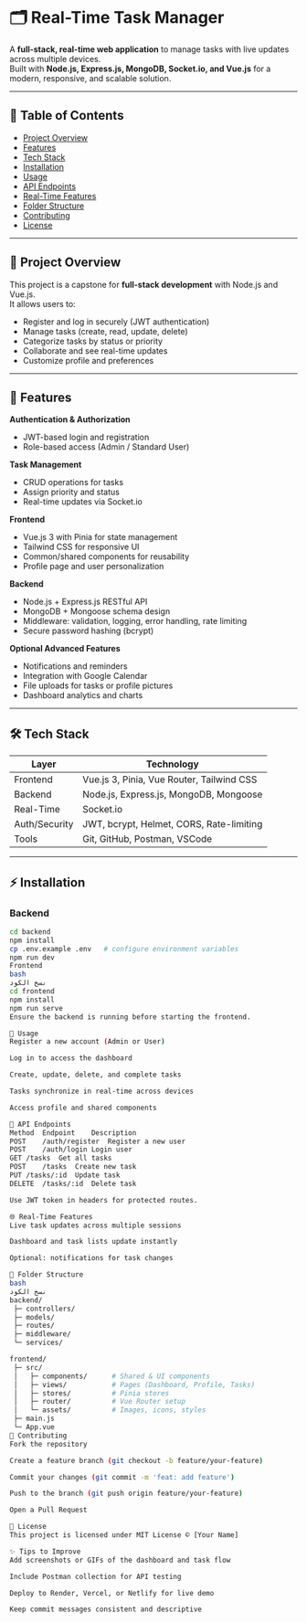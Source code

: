# 🗂️ Real-Time Task Manager

A **full-stack, real-time web application** to manage tasks with live updates across multiple devices.  
Built with **Node.js, Express.js, MongoDB, Socket.io, and Vue.js** for a modern, responsive, and scalable solution.

---

## 🔹 Table of Contents
- [Project Overview](#project-overview)
- [Features](#features)
- [Tech Stack](#tech-stack)
- [Installation](#installation)
- [Usage](#usage)
- [API Endpoints](#api-endpoints)
- [Real-Time Features](#real-time-features)
- [Folder Structure](#folder-structure)
- [Contributing](#contributing)
- [License](#license)

---

## 📌 Project Overview
This project is a capstone for **full-stack development** with Node.js and Vue.js.  
It allows users to:

- Register and log in securely (JWT authentication)
- Manage tasks (create, read, update, delete)
- Categorize tasks by status or priority
- Collaborate and see real-time updates
- Customize profile and preferences

---

## 🌟 Features

**Authentication & Authorization**
- JWT-based login and registration
- Role-based access (Admin / Standard User)

**Task Management**
- CRUD operations for tasks
- Assign priority and status
- Real-time updates via Socket.io

**Frontend**
- Vue.js 3 with Pinia for state management
- Tailwind CSS for responsive UI
- Common/shared components for reusability
- Profile page and user personalization

**Backend**
- Node.js + Express.js RESTful API
- MongoDB + Mongoose schema design
- Middleware: validation, logging, error handling, rate limiting
- Secure password hashing (bcrypt)

**Optional Advanced Features**
- Notifications and reminders
- Integration with Google Calendar
- File uploads for tasks or profile pictures
- Dashboard analytics and charts

---

## 🛠️ Tech Stack

| Layer       | Technology                                      |
|------------|-------------------------------------------------|
| Frontend    | Vue.js 3, Pinia, Vue Router, Tailwind CSS      |
| Backend     | Node.js, Express.js, MongoDB, Mongoose         |
| Real-Time   | Socket.io                                       |
| Auth/Security | JWT, bcrypt, Helmet, CORS, Rate-limiting      |
| Tools      | Git, GitHub, Postman, VSCode                   |

---

## ⚡ Installation

### Backend
```bash
cd backend
npm install
cp .env.example .env   # configure environment variables
npm run dev
Frontend
bash
نسخ الكود
cd frontend
npm install
npm run serve
Ensure the backend is running before starting the frontend.

🏃 Usage
Register a new account (Admin or User)

Log in to access the dashboard

Create, update, delete, and complete tasks

Tasks synchronize in real-time across devices

Access profile and shared components

🔗 API Endpoints
Method	Endpoint	Description
POST	/auth/register	Register a new user
POST	/auth/login	Login user
GET	/tasks	Get all tasks
POST	/tasks	Create new task
PUT	/tasks/:id	Update task
DELETE	/tasks/:id	Delete task

Use JWT token in headers for protected routes.

🌐 Real-Time Features
Live task updates across multiple sessions

Dashboard and task lists update instantly

Optional: notifications for task changes

📂 Folder Structure
bash
نسخ الكود
backend/
 ├─ controllers/
 ├─ models/
 ├─ routes/
 ├─ middleware/
 └─ services/

frontend/
 ├─ src/
 │   ├─ components/      # Shared & UI components
 │   ├─ views/           # Pages (Dashboard, Profile, Tasks)
 │   ├─ stores/          # Pinia stores
 │   ├─ router/          # Vue Router setup
 │   └─ assets/          # Images, icons, styles
 ├─ main.js
 └─ App.vue
🤝 Contributing
Fork the repository

Create a feature branch (git checkout -b feature/your-feature)

Commit your changes (git commit -m 'feat: add feature')

Push to the branch (git push origin feature/your-feature)

Open a Pull Request

📜 License
This project is licensed under MIT License © [Your Name]

✨ Tips to Improve
Add screenshots or GIFs of the dashboard and task flow

Include Postman collection for API testing

Deploy to Render, Vercel, or Netlify for live demo

Keep commit messages consistent and descriptive
